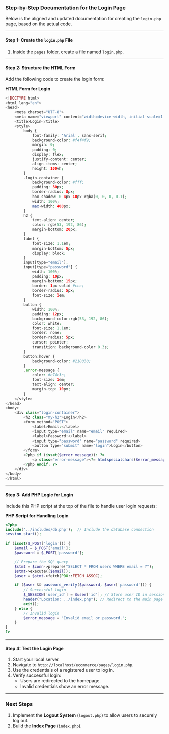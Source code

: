 ### Step-by-Step Documentation for the Login Page

Below is the aligned and updated documentation for creating the `login.php` page, based on the actual code.

---

#### Step 1: Create the `login.php` File
1. Inside the `pages` folder, create a file named `login.php`.

---

#### Step 2: Structure the HTML Form
Add the following code to create the login form:

**HTML Form for Login**
```php
<!DOCTYPE html>
<html lang="en">
<head>
    <meta charset="UTF-8">
    <meta name="viewport" content="width=device-width, initial-scale=1.0">
    <title>Login</title>
    <style>
        body {
            font-family: 'Arial', sans-serif;
            background-color: #f4f4f9;
            margin: 0;
            padding: 0;
            display: flex;
            justify-content: center;
            align-items: center;
            height: 100vh;
        }
        .login-container {
            background-color: #fff;
            padding: 30px;
            border-radius: 8px;
            box-shadow: 0 4px 10px rgba(0, 0, 0, 0.1);
            width: 100%;
            max-width: 400px;
        }
        h2 {
            text-align: center;
            color: rgb(53, 192, 86);
            margin-bottom: 20px;
        }
        label {
            font-size: 1.1em;
            margin-bottom: 5px;
            display: block;
        }
        input[type="email"],
        input[type="password"] {
            width: 100%;
            padding: 10px;
            margin-bottom: 15px;
            border: 1px solid #ccc;
            border-radius: 5px;
            font-size: 1em;
        }
        button {
            width: 100%;
            padding: 12px;
            background-color:rgb(53, 192, 86);
            color: white;
            font-size: 1.1em;
            border: none;
            border-radius: 5px;
            cursor: pointer;
            transition: background-color 0.3s;
        }
        button:hover {
            background-color: #218838;
        }
        .error-message {
            color: #e74c3c;
            font-size: 1em;
            text-align: center;
            margin-top: 10px;
        }
    </style>
</head>
<body>
    <div class="login-container">
        <h2 class="my-h2">Login</h2>
        <form method="POST">
            <label>Email:</label>
            <input type="email" name="email" required>
            <label>Password:</label>
            <input type="password" name="password" required>
            <button type="submit" name="login">Login</button>
        </form>
        <?php if (isset($error_message)): ?>
            <p class="error-message"><?= htmlspecialchars($error_message); ?></p>
        <?php endif; ?>
    </div>
</body>
</html>
```

---

#### Step 3: Add PHP Logic for Login
Include this PHP script at the top of the file to handle user login requests:

**PHP Script for Handling Login**
```php
<?php
include('../includes/db.php');  // Include the database connection
session_start();

if (isset($_POST['login'])) {
    $email = $_POST['email'];
    $password = $_POST['password'];

    // Prepare the SQL query
    $stmt = $conn->prepare("SELECT * FROM users WHERE email = ?");
    $stmt->execute([$email]);
    $user = $stmt->fetch(PDO::FETCH_ASSOC);

    if ($user && password_verify($password, $user['password'])) {
        // Successful login
        $_SESSION['user_id'] = $user['id']; // Store user ID in session
        header("Location: ../index.php"); // Redirect to the main page
        exit();
    } else {
        // Invalid login
        $error_message = "Invalid email or password.";
    }
}
?>
```

---

#### Step 4: Test the Login Page
1. Start your local server.
2. Navigate to `http://localhost/ecommerce/pages/login.php`.
3. Use the credentials of a registered user to log in.
4. Verify successful login:
   - Users are redirected to the homepage.
   - Invalid credentials show an error message.

---

### Next Steps
1. Implement the **Logout System** (`logout.php`) to allow users to securely log out.
2. Build the **Index Page** (`index.php`).
